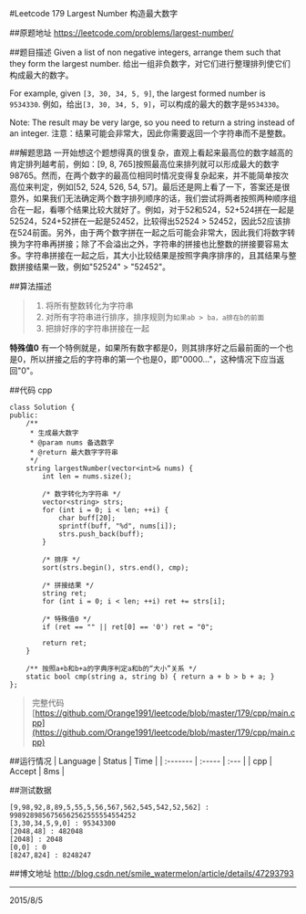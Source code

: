#Leetcode 179 Largest Number 构造最大数字

##原题地址
https://leetcode.com/problems/largest-number/

##题目描述
Given a list of non negative integers, arrange them such that they form the largest number.
给出一组非负数字，对它们进行整理排列使它们构成最大的数字。

For example, given `[3, 30, 34, 5, 9]`, the largest formed number is `9534330`.
例如，给出`[3, 30, 34, 5, 9]`，可以构成的最大的数字是`9534330`。

Note: The result may be very large, so you need to return a string instead of an integer.
注意：结果可能会非常大，因此你需要返回一个字符串而不是整数。

##解题思路
一开始想这个题想得真的很复杂，直观上看起来最高位的数字越高的肯定排列越考前，例如：[9, 8, 765]按照最高位来排列就可以形成最大的数字98765。然而，在两个数字的最高位相同时情况变得复杂起来，并不能简单按次高位来判定，例如[52, 524, 526, 54, 57]。最后还是网上看了一下，答案还是很意外，如果我们无法确定两个数字排列顺序的话，我们尝试将两者按照两种顺序组合在一起，看哪个结果比较大就好了。例如，对于52和524，52+524拼在一起是52524，524+52拼在一起是52452，比较得出52524 > 52452，因此52应该排在524前面。另外，由于两个数字拼在一起之后可能会非常大，因此我们将数字转换为字符串再拼接；除了不会溢出之外，字符串的拼接也比整数的拼接要容易太多。字符串拼接在一起之后，其大小比较结果是按照字典序排序的，且其结果与整数拼接结果一致，例如"52524" > "52452"。

##算法描述

> 1. 将所有整数转化为字符串
> 2. 对所有字符串进行排序，排序规则为`如果ab > ba，a排在b的前面`
> 3. 把排好序的字符串拼接在一起

**特殊值0** 有一个特例就是，如果所有数字都是0，则其排序好之后最前面的一个也是0，所以拼接之后的字符串的第一个也是0，即"0000..."，这种情况下应当返回"0"。

##代码 cpp

```
class Solution {
public:
    /** 
     * 生成最大数字
     * @param nums 备选数字
     * @return 最大数字字符串
     */
    string largestNumber(vector<int>& nums) {   
        int len = nums.size();

        /* 数字转化为字符串 */
        vector<string> strs;
        for (int i = 0; i < len; ++i) {
            char buff[20];
            sprintf(buff, "%d", nums[i]);
            strs.push_back(buff); 
        }

        /* 排序 */
        sort(strs.begin(), strs.end(), cmp);

        /* 拼接结果 */
        string ret;
        for (int i = 0; i < len; ++i) ret += strs[i];
        
        /* 特殊值0 */
        if (ret == "" || ret[0] == '0') ret = "0";

        return ret;
    }

    /** 按照a+b和b+a的字典序判定a和b的“大小”关系 */
    static bool cmp(string a, string b) { return a + b > b + a; }
};
```
> 完整代码 [https://github.com/Orange1991/leetcode/blob/master/179/cpp/main.cpp](https://github.com/Orange1991/leetcode/blob/master/179/cpp/main.cpp)

##运行情况
| Language | Status | Time |
| :------- | :----- | :--- |
| cpp      | Accept | 8ms  |


##测试数据

    [9,98,92,8,89,5,55,5,56,567,562,545,542,52,562] : 9989289856756562562555554554252
    [3,30,34,5,9,0] : 95343300
    [2048,48] : 482048
    [2048] : 2048
    [0,0] : 0
    [8247,824] : 8248247

##博文地址
http://blog.csdn.net/smile_watermelon/article/details/47293793

---
2015/8/5
